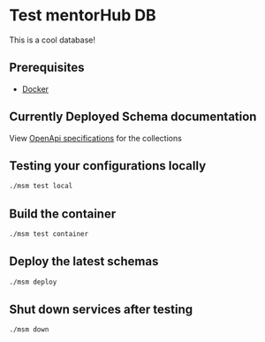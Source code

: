 # Test mentorHub DB

This is a cool database!

## Prerequisites
- [Docker](https://www.docker.com/products/docker-desktop/)

## Currently Deployed Schema documentation
View [OpenApi specifications](https://flatballflyer.github.io/testSchemaManager/) for the collections

## Testing your configurations locally
```bash
./msm test local
```

## Build the container 
```bash
./msm test container
```

## Deploy the latest schemas
```bash
./msm deploy
```

## Shut down services after testing
```bash
./msm down
```
